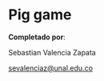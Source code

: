 # Pig game

**Completado por**:

Sebastian Valencia Zapata

[sevalenciaz@unal.edu.co](mailto:sevalenciaz@unal.edu.co)
